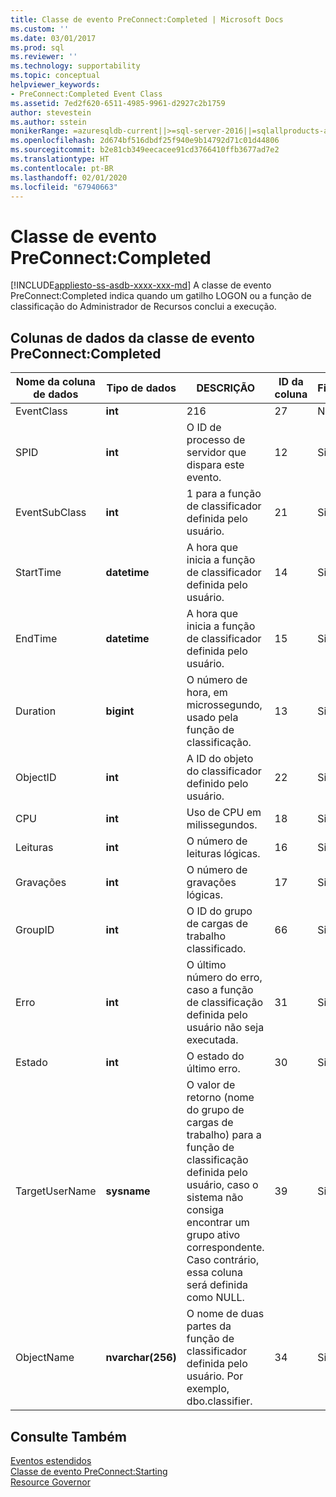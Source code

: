 ```yaml
---
title: Classe de evento PreConnect:Completed | Microsoft Docs
ms.custom: ''
ms.date: 03/01/2017
ms.prod: sql
ms.reviewer: ''
ms.technology: supportability
ms.topic: conceptual
helpviewer_keywords:
- PreConnect:Completed Event Class
ms.assetid: 7ed2f620-6511-4985-9961-d2927c2b1759
author: stevestein
ms.author: sstein
monikerRange: =azuresqldb-current||>=sql-server-2016||=sqlallproducts-allversions||>=sql-server-linux-2017||=azuresqldb-mi-current
ms.openlocfilehash: 2d674bf516dbdf25f940e9b14792d71c01d44806
ms.sourcegitcommit: b2e81cb349eecacee91cd3766410ffb3677ad7e2
ms.translationtype: HT
ms.contentlocale: pt-BR
ms.lasthandoff: 02/01/2020
ms.locfileid: "67940663"
---
```

# <a name="preconnectcompleted-event-class"></a>Classe de evento PreConnect:Completed
[!INCLUDE[appliesto-ss-asdb-xxxx-xxx-md](../../includes/appliesto-ss-asdb-xxxx-xxx-md.md)]
  A classe de evento PreConnect:Completed indica quando um gatilho LOGON ou a função de classificação do Administrador de Recursos conclui a execução.  
  
## <a name="preconnectcompleted-event-class-data-columns"></a>Colunas de dados da classe de evento PreConnect:Completed  
  
|Nome da coluna de dados|Tipo de dados|DESCRIÇÃO|ID da coluna|Filtrável|  
|----------------------|---------------|-----------------|---------------|----------------|  
|EventClass|**int**|216|27|Não|  
|SPID|**int**|O ID de processo de servidor que dispara este evento.|12|Sim|  
|EventSubClass|**int**|1 para a função de classificador definida pelo usuário.|21|Sim|  
|StartTime|**datetime**|A hora que inicia a função de classificador definida pelo usuário.|14|Sim|  
|EndTime|**datetime**|A hora que inicia a função de classificador definida pelo usuário.|15|Sim|  
|Duration|**bigint**|O número de hora, em microssegundo, usado pela função de classificação.|13|Sim|  
|ObjectID|**int**|A ID do objeto do classificador definido pelo usuário.|22|Sim|  
|CPU|**int**|Uso de CPU em milissegundos.|18|Sim|  
|Leituras|**int**|O número de leituras lógicas.|16|Sim|  
|Gravações|**int**|O número de gravações lógicas.|17|Sim|  
|GroupID|**int**|O ID do grupo de cargas de trabalho classificado.|66|Sim|  
|Erro|**int**|O último número do erro, caso a função de classificação definida pelo usuário não seja executada.|31|Sim|  
|Estado|**int**|O estado do último erro.|30|Sim|  
|TargetUserName|**sysname**|O valor de retorno (nome do grupo de cargas de trabalho) para a função de classificação definida pelo usuário, caso o sistema não consiga encontrar um grupo ativo correspondente. Caso contrário, essa coluna será definida como NULL.|39|Sim|  
|ObjectName|**nvarchar(256)**|O nome de duas partes da função de classificador definida pelo usuário. Por exemplo, dbo.classifier.|34|Sim|  
  
## <a name="see-also"></a>Consulte Também  
 [Eventos estendidos](../../relational-databases/extended-events/extended-events.md)   
 [Classe de evento PreConnect:Starting](../../relational-databases/event-classes/preconnect-starting-event-class.md)   
 [Resource Governor](../../relational-databases/resource-governor/resource-governor.md)  
  
  
